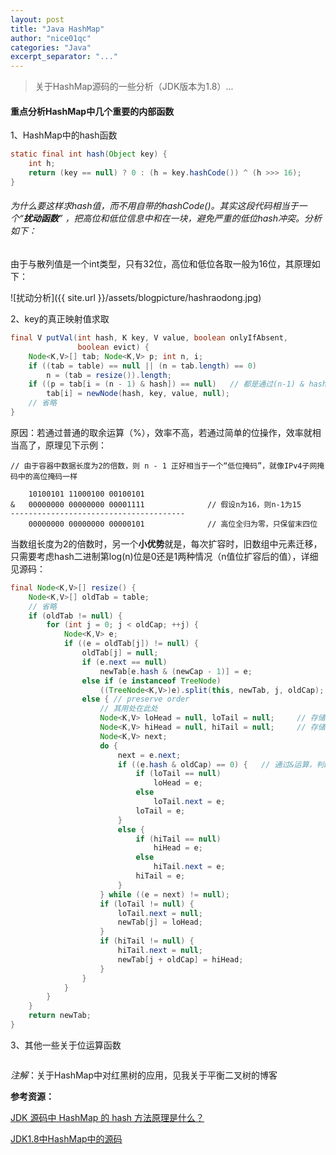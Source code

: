 ```yaml
---
layout: post
title: "Java HashMap"
author: "nice01qc"
categories: "Java"
excerpt_separator: "..."
---
```


> 关于HashMap源码的一些分析（JDK版本为1.8）...

#### 重点分析HashMap中几个重要的内部函数

1、HashMap中的hash函数

```java
static final int hash(Object key) {
    int h;
    return (key == null) ? 0 : (h = key.hashCode()) ^ (h >>> 16);
}
```

###### 为什么要这样求hash值，而不用自带的hashCode()。其实这段代码相当于一个“**扰动函数**” ，把高位和低位信息中和在一块，避免严重的低位hash冲突。分析如下：

由于与散列值是一个int类型，只有32位，高位和低位各取一般为16位，其原理如下：

![扰动分析]({{ site.url }}/assets/blogpicture/hashraodong.jpg)

2、key的真正映射值求取

```java
final V putVal(int hash, K key, V value, boolean onlyIfAbsent,
               boolean evict) {
    Node<K,V>[] tab; Node<K,V> p; int n, i;
    if ((tab = table) == null || (n = tab.length) == 0)
        n = (tab = resize()).length;
    if ((p = tab[i = (n - 1) & hash]) == null)   // 都是通过(n-1) & hash来获取映射值
        tab[i] = newNode(hash, key, value, null);
    // 省略
}
```

原因：若通过普通的取余运算（%），效率不高，若通过简单的位操作，效率就相当高了，原理见下示例：

```
// 由于容器中数据长度为2的倍数，则 n - 1 正好相当于一个“低位掩码”，就像IPv4子网掩码中的高位掩码一样

    10100101 11000100 00100101
&	00000000 00000000 00001111				// 假设n为16，则n-1为15
---------------------------------------
	00000000 00000000 00000101				// 高位全归为零，只保留末四位
```

当数组长度为2的倍数时，另一个**小优势**就是，每次扩容时，旧数组中元素迁移，只需要考虑hash二进制第log(n)位是0还是1两种情况（n值位扩容后的值），详细见源码：

```java
final Node<K,V>[] resize() {
    Node<K,V>[] oldTab = table;
    // 省略
    if (oldTab != null) {
        for (int j = 0; j < oldCap; ++j) {
            Node<K,V> e;
            if ((e = oldTab[j]) != null) {
                oldTab[j] = null;
                if (e.next == null)
                    newTab[e.hash & (newCap - 1)] = e;
                else if (e instanceof TreeNode)
                    ((TreeNode<K,V>)e).split(this, newTab, j, oldCap);
                else { // preserve order
                    // 其用处在此处
                    Node<K,V> loHead = null, loTail = null;		// 存储那一位位0的值
                    Node<K,V> hiHead = null, hiTail = null;		// 存储那一位位1的值
                    Node<K,V> next;
                    do {
                        next = e.next;
                        if ((e.hash & oldCap) == 0) {	// 通过&运算，判断那一位为0，还是不为零
                            if (loTail == null)
                                loHead = e;
                            else
                                loTail.next = e;
                            loTail = e;
                        }
                        else {
                            if (hiTail == null)
                                hiHead = e;
                            else
                                hiTail.next = e;
                            hiTail = e;
                        }
                    } while ((e = next) != null);
                    if (loTail != null) {
                        loTail.next = null;
                        newTab[j] = loHead;
                    }
                    if (hiTail != null) {
                        hiTail.next = null;
                        newTab[j + oldCap] = hiHead;
                    }
                }
            }
        }
    }
    return newTab;
}
```



3、其他一些关于位运算函数

```java

```





*注解*：关于HashMap中对红黑树的应用，见我关于平衡二叉树的博客



**参考资源：**

[JDK 源码中 HashMap 的 hash 方法原理是什么？](https://www.zhihu.com/question/20733617)

[JDK1.8中HashMap中的源码](javascript#)
